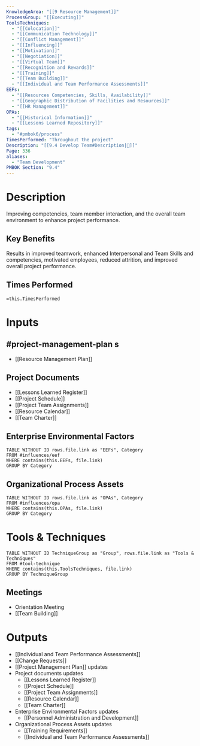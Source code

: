 ```yaml
---
KnowledgeArea: "[[9 Resource Management]]"
ProcessGroup: "[[Executing]]"
ToolsTechniques:
  - "[[Colocation]]"
  - "[[Communication Technology]]"
  - "[[Conflict Management]]"
  - "[[Influencing]]"
  - "[[Motivation]]"
  - "[[Negotiation]]"
  - "[[Virtual Team]]"
  - "[[Recognition and Rewards]]"
  - "[[Training]]"
  - "[[Team Building]]"
  - "[[Individual and Team Performance Assessments]]"
EEFs:
  - "[[Resources Competencies, Skills, Availability]]"
  - "[[Geographic Distribution of Facilities and Resources]]"
  - "[[HR Management]]"
OPAs:
  - "[[Historical Information]]"
  - "[[Lessons Learned Repository]]"
tags:
  - "#pmbok6/process"
TimesPerformed: "Throughout the project"
Description: "[[9.4 Develop Team#Description|📝]]"
Page: 336
aliases:
  - "Team Development"
PMBOK Section: "9.4"
---
```

# Description
Improving competencies, team member interaction, and the overall team environment to enhance project performance.
## Key Benefits
Results in improved teamwork, enhanced Interpersonal and Team Skills and competencies, motivated employees, reduced attrition, and improved overall project performance.
## Times Performed
`=this.TimesPerformed`
# Inputs
## #project-management-plan s
- [[Resource Management Plan]]
## Project Documents
- [[Lessons Learned Register]]
- [[Project Schedule]]
- [[Project Team Assignments]]
- [[Resource Calendar]]
- [[Team Charter]]
## Enterprise Environmental Factors
```dataview
TABLE WITHOUT ID rows.file.link as "EEFs", Category
FROM #influences/eef
WHERE contains(this.EEFs, file.link)
GROUP BY Category
```
## Organizational Process Assets
```dataview
TABLE WITHOUT ID rows.file.link as "OPAs", Category
FROM #influences/opa
WHERE contains(this.OPAs, file.link)
GROUP BY Category
```
# Tools & Techniques
```dataview
TABLE WITHOUT ID TechniqueGroup as "Group", rows.file.link as "Tools & Techniques"
FROM #tool-technique
WHERE contains(this.ToolsTechniques, file.link)
GROUP BY TechniqueGroup
```
## Meetings
- Orientation Meeting
- [[Team Building]]
# Outputs
- [[Individual and Team Performance Assessments]]
- [[Change Requests]]
- [[Project Management Plan]] updates
- Project documents updates
	- [[Lessons Learned Register]]
	- [[Project Schedule]]
	- [[Project Team Assignments]]
	- [[Resource Calendar]]
	- [[Team Charter]]
- Enterprise Environmental Factors updates
	- [[Personnel Administration and Development]]
- Organizational Process Assets updates
	- [[Training Requirements]]
	- [[Individual and Team Performance Assessments]]